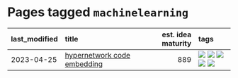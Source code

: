 # Pages tagged `machinelearning`

|last_modified|title|est. idea maturity|tags
|:---|:---|---:|:---|
|2023-04-25|[hypernetwork code embedding](../hypernetwork_embedding_for_code.md)|889|[![](https://img.shields.io/badge/tag-embeddings-17673)](../tags/embeddings.md) [![](https://img.shields.io/badge/tag-llm-913db)](../tags/llm.md) [![](https://img.shields.io/badge/tag-machinelearning-a7221f)](../tags/machinelearning.md) [![](https://img.shields.io/badge/tag-models-288446)](../tags/models.md) [![](https://img.shields.io/badge/tag-nlp-90446b)](../tags/nlp.md)|